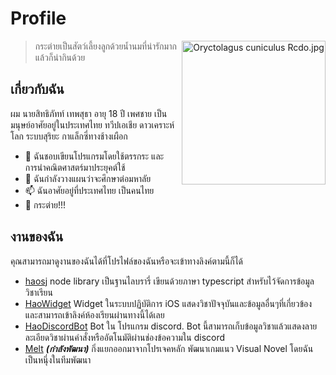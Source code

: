 # Profile
<div>
  <p align=center>
    <img src="https://upload.wikimedia.org/wikipedia/commons/thumb/1/1f/Oryctolagus_cuniculus_Rcdo.jpg/1200px-Oryctolagus_cuniculus_Rcdo.jpg" alt="Oryctolagus cuniculus Rcdo.jpg" width=230px align=right>
  </p>
</div>

> กระต่ายเป็นสัตว์เลี้ยงลูกด้วยน้ำนมที่น่ารักมาก แล้วก็น่ากินด้วย

## เกี่ยวกับฉัน
ผม นายสิทธิภัทท์ เทพสุธา อายุ 18 ปี เพศชาย เป็นมนุษย์อาศัยอยู่ในประเทศไทย ทวีปเอเชีย ดาวเคราะห์โลก ระบบสุริยะ กาแล็กซี่ทางช้างเผือก
 - 👀 ฉันชอบเขียนโปรแกรมโดยใช้ตรรกระ และการนำคณิตศาสตร์มาประยุคต์ใช้
 - 🌱 ฉันกำลังวางแผนว่าจะศึกษาต่อมหาลัย
 - 📫 ฉันอาศัยอยู่ที่ประเทศไทย เป็นคนไทย
 - 🐇 กระต่าย!!!

## งานของฉัน
คุณสามารถมาดูงานของฉันได้ที่โปรไฟล์ของฉันหรือจะเข้าทางลิงค์ตามนี้ก็ได้

- [haosj](https://github.com/karnhao/haosj) node library เป็นฐานไลบรารี่ เขียนด้วยภาษา typescript สำหรับไว้จัดการข้อมูลวิชาเรียน
- [HaoWidget](https://github.com/karnhao/HaoWidget) Widget ในระบบปฏิบัติการ iOS แสดงวิชาปัจจุบันและข้อมูลอื่นๆที่เกี่ยวข้อง และสามารถเข้าลิงค์ห้องเรียนผ่านทางนี้ได้เลย 
- [HaoDiscordBot](https://github.com/karnhao/HaoDiscordBot) Bot ใน โปรแกรม discord. Bot นี้สามารถเก็บข้อมูลวิชาแล้วแสดงลายละเอียดวิชาผ่านคำสั่งหรืออัตโนมัติผ่านช่องข้อความใน discord
- [Melt](https://github.com/karnhao/Melt) ***(กำลังพัฒนา)*** กิ่งแยกออกมาจากโปรเจคหลัก พัฒนาเกมแนว Visual Novel โดยฉันเป็นหนุึ่งในทีมพัฒนา
